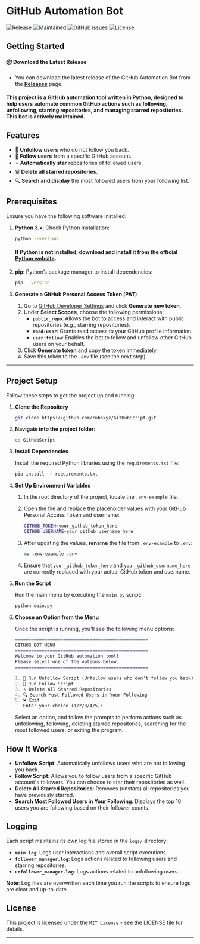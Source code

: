 # GitHub Automation Bot

![Release](https://img.shields.io/github/v/release/rubsxyz/GitHubScript?style=plastic)
![Maintained](https://img.shields.io/badge/Maintained-yes-green.svg?style=plastic)
![GitHub issues](https://img.shields.io/github/issues/rubsxyz/GitHubScript?style=plastic)
![License](https://img.shields.io/github/license/rubsxyz/GitHubScript?style=plastic)

## Getting Started

#### 📦 Download the Latest Release

- You can download the latest release of the GitHub Automation Bot from the **[Releases](https://github.com/rubsxyz/GitHubScript/releases)** page.

#### This project is a GitHub automation tool written in Python, designed to help users automate common GitHub actions such as following, unfollowing, starring repositories, and managing starred repositories. This bot is **actively maintained**.

## Features

- 🧹 **Unfollow users** who do not follow you back.
- 👥 **Follow users** from a specific GitHub account.
- ⭐ **Automatically star** repositories of followed users.
- 🗑️ **Delete all starred repositories**.
- 🔍 **Search and display** the most followed users from your following list.

## Prerequisites

Ensure you have the following software installed:

1. **Python 3.x**: Check Python installation:

   ```bash
   python --version
   ```

   #### If Python is not installed, download and install it from the official [Python website](https://www.python.org/downloads/).

2. **pip**: Python’s package manager to install dependencies:

   ```bash
   pip --version
   ```

3. **Generate a GitHub Personal Access Token (PAT)**

   1. Go to [GitHub Developer Settings](https://github.com/settings/tokens) and click **Generate new token**.
   2. Under **Select Scopes**, choose the following permissions:
      - **`public_repo`**: Allows the bot to access and interact with public repositories (e.g., starring repositories).
      - **`read:user`**: Grants read access to your GitHub profile information.
      - **`user:follow`**: Enables the bot to follow and unfollow other GitHub users on your behalf.
   3. Click **Generate token** and copy the token immediately.
   4. Save this token to the `.env` file (see the next step).

---

## Project Setup

Follow these steps to get the project up and running:

1. **Clone the Repository**

   ```bash
   git clone https://github.com/rubsxyz/GitHubScript.git
   ```

2. **Navigate into the project folder:**

   ```bash
   cd GitHubScript
   ```

3. **Install Dependencies**

   Install the required Python libraries using the `requirements.txt` file:

   ```bash
   pip install -r requirements.txt
   ```

4. **Set Up Environment Variables**

   1. In the root directory of the project, locate the `.env-example` file.
   2. Open the file and replace the placeholder values with your GitHub Personal Access Token and username:

      ```bash
      GITHUB_TOKEN=your_github_token_here
      GITHUB_USERNAME=your_github_username_here
      ```

   3. After updating the values, **rename** the file from `.env-example` to `.env`:

      ```bash
      mv .env-example .env
      ```

   4. Ensure that `your_github_token_here` and `your_github_username_here` are correctly replaced with your actual GitHub token and username.

5. **Run the Script**

   Run the main menu by executing the `main.py` script:

   ```bash
   python main.py
   ```

6. **Choose an Option from the Menu**

   Once the script is running, you'll see the following menu options:

   ```markdown
   ==================================================
   GITHUB BOT MENU
   ==================================================
   Welcome to your GitHub automation tool!
   Please select one of the options below:
   ==================================================

   1. 🧹 Run Unfollow Script (Unfollow users who don't follow you back)
   2. 👥 Run Follow Script
   3. ⭐ Delete All Starred Repositories
   4. 🔍 Search Most Followed Users in Your Following
   5. ❌ Exit
      Enter your choice (1/2/3/4/5):
   ```

   Select an option, and follow the prompts to perform actions such as unfollowing, following, deleting starred repositories, searching for the most followed users, or exiting the program.

## How It Works

- **Unfollow Script**: Automatically unfollows users who are not following you back.
- **Follow Script**: Allows you to follow users from a specific GitHub account's followers. You can choose to star their repositories as well.
- **Delete All Starred Repositories**: Removes (unstars) all repositories you have previously starred.
- **Search Most Followed Users in Your Following**: Displays the top 10 users you are following based on their follower counts.

## Logging

Each script maintains its own log file stored in the `logs/` directory:

- **`main.log`**: Logs user interactions and overall script executions.
- **`follower_manager.log`**: Logs actions related to following users and starring repositories.
- **`unfollower_manager.log`**: Logs actions related to unfollowing users.

**Note**: Log files are overwritten each time you run the scripts to ensure logs are clear and up-to-date.

## License

This project is licensed under the `MIT License` - see the [LICENSE](LICENSE) file for details.

---
